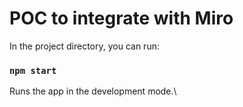 # POC to integrate with Miro

In the project directory, you can run:

### `npm start`

Runs the app in the development mode.\
